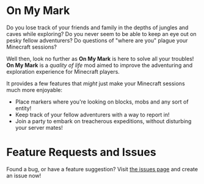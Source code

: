 # On My Mark

Do you lose track of your friends and family in the depths of jungles and caves while exploring? Do you never seem to be able to keep an eye out on pesky fellow adventurers? Do questions of "where are you" plague your Minecraft sessions?

Well then, look no further as **On My Mark** is here to solve all your troubles! **On My Mark** is a *quality of life* mod aimed to improve the adventuring and exploration experience for Minecraft players. 

It provides a few features that *might* just make your Minecraft sessions much more enjoyable:
- Place markers where you're looking on blocks, mobs and any sort of entity!
- Keep track of your fellow adventurers with a way to report in!
- Join a party to embark on treacherous expeditions, without disturbing your server mates!

# Feature Requests and Issues

Found a bug, or have a feature suggestion? Visit [the issues page](https://github.com/jumpcutfindo/on-my-mark/issues) and create an issue now!
